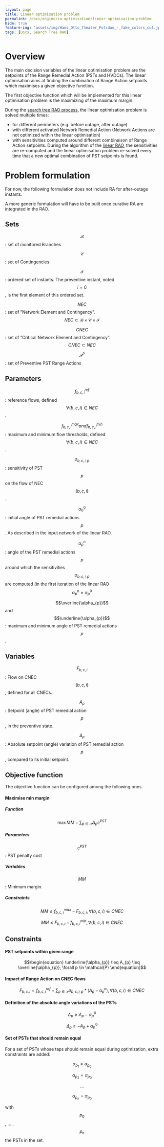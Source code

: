 ```yaml
---
layout: page
title: Linear optimisation problem
permalink: /docs/engine/ra-optimisation/linear-optimisation-problem
hide: true
feature-img: "assets/img/Hans_Otto_Theater_Potsdam_-_fake_colors_cut.jpg"
tags: [Docs, Search Tree RAO]
---
```


# Overview

The main decision variables of the linear optimisation problem are the setpoints of the Range Remedial Action 
(PSTs and HVDCs). The linear optimisation aims at finding the combination of Range Action setpoints which maximises 
a given objective function.

The first objective function which will be implemented for this linear optimisation problem is the maximizing of the
maximum margin.

During the [search tree RAO process](/docs/engine/ra-optimisation/search-tree-rao), the linear optimisation problem is solved multiple times:
- for different perimeters (e.g. before outage, after outage)
- with different activated Network Remedial Action (Network Actions are not optimized within the linear optimisation)
- with sensitivities computed around different combinaison of Range Action setpoints. During the algorithm of 
the [linear RAO](/docs/engine/ra-optimisation/linear-rao), the sensitivities are re-computed and the 
linear optimisation problem re-solved every time that a new optimal combination of PST setpoints is found.

# Problem formulation

For now, the following formulation does not include RA for after-outage instants.

A more generic formulation will have to be built once curative RA are integrated in the RAO.

## Sets

$$\mathcal{B}$$ : set of monitored Branches


$$\mathcal{C}$$ : set of Contingencies


$$\mathcal{I}$$ : ordered set of instants. The preventive instant, noted $$i=0$$, is the first element of this ordered set.


$$NEC$$ : set of "Network Element and Contingency". $$NEC \subset \mathcal{B} \times \mathcal{C} \times \mathcal{I} $$


$$CNEC$$ : set of "Critical Network Element and Contingency". $$CNEC \subset NEC$$


$$\mathcal{P}^{P}$$ : set of Preventive PST Range Actions

## Parameters


$$f^{ref}_{b,c,i}$$ : reference flows, defined $$\forall (b,c,i) \in NEC$$.


$$f^{max}_{b,c,i} and f^{min}_{b,c,i}$$ : maximum and minimum flow thresholds, defined $$\forall (b,c,i) \in NEC$$.


$$\sigma_{b,c,i,p}$$ : sensitivity of PST $$p$$ on the flow of NEC $$(b,c,i)$$.


$$\alpha^{0}_{0}$$ : initial angle of PST remedial actions $$p$$. As described in the input network of the linear RAO.


$$\alpha^{n}_{p}$$ : angle of the PST remedial actions $$p$$ around which the sensitivities $$\sigma_{b,c,i,p}$$ are computed (in the first iteration of the linear RAO $$\alpha^{n}_{p} = \alpha^{0}_{p}$$


$$\overline{\alpha_{p}}$$ and $$\underline{\alpha_{p}}$$ : maximum and minimum angle of PST remedial actions $$p$$.


## Variables

$$F_{b,c,i}$$ : Flow on CNEC $$(b,c,i)$$, defined for all CNECs.


$$A_{p}$$ : Setpoint (angle) of PST remedial action $$p$$, in the preventive state.


$$\Delta_{p}$$ : Absolute setpoint (angle) variation of PST remedial action $$p$$, compared to its initial setpoint.

	
## Objective function

The objective function can be configured among the following ones.

#### Maximise min margin

##### Function

$$\begin{equation}
\max MM - \sum_{p \in \mathcal{P}} \Delta_{p} c^{PST}
\end{equation}$$


##### Parameters

$$c^{PST}$$ : PST penalty cost 


##### Variables

$$MM$$ : Minimum margin.


##### Constraints

$$\begin{equation}
MM \leq  f^{max}_{b,c,i} - F_{b,c,i} , \forall (b,c,i) \in CNEC
\end{equation}$$


$$\begin{equation}
MM \leq F_{b,c,i} - f^{min}_{b,c,i} , \forall (b,c,i) \in CNEC
\end{equation}$$




## Constraints

#### PST setpoints within given range

$$\begin{equation}
\underline{\alpha_{p}} \leq A_{p} \leq \overline{\alpha_{p}}, \forall p \in \mathcal{P}
\end{equation}$$


#### Impact of Range Action on CNEC flows

$$\begin{equation}
F_{b,c,i} = f^{ref}_{b,c,i} + \sum_{p \in \mathcal{P}} \sigma_{b,c,i,p} * (A_{p} - \alpha^{n}_{p}), \forall (b,c,i) \in CNEC
\end{equation}$$


#### Definition of the absolute angle variations of the PSTs

$$\begin{equation}
\Delta_{p} \geq A_{p} - \alpha^{0}_{p}
\end{equation}$$

$$\begin{equation}
\Delta_{p} \geq - A_{p} + \alpha^{0}_{p}
\end{equation}$$

#### Set of PSTs that should remain equal

For a set of PSTs whose taps should remain equal during optimization, extra constraints are added:

$$\begin{equation}
\alpha_{p_1} = \alpha_{p_0}
\end{equation}$$

$$\begin{equation}
\alpha_{p_2} = \alpha_{p_0}
\end{equation}$$

$$\begin{equation}
...
\end{equation}$$

$$\begin{equation}
\alpha_{p_n} = \alpha_{p_0}
\end{equation}$$

with $$p_0$$, ... , $$p_n$$ the PSTs in the set.